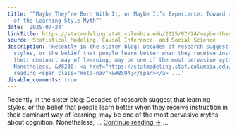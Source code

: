 ```yaml
---
title: '“Maybe They’re Born With It, or Maybe It’s Experience: Toward a Deeper Understanding
  of the Learning Style Myth”'
date: '2025-07-24'
linkTitle: https://statmodeling.stat.columbia.edu/2025/07/24/maybe-theyre-born-with-it-or-maybe-its-experience-toward-a-deeper-understanding-of-the-learning-style-myth/
source: Statistical Modeling, Causal Inference, and Social Science
description: 'Recently in the sister blog: Decades of research suggest that learning
  styles, or the belief that people learn better when they receive instruction in
  their dominant way of learning, may be one of the most pervasive myths about cognition.
  Nonetheless, &#8230; <a href="https://statmodeling.stat.columbia.edu/2025/07/24/maybe-theyre-born-with-it-or-maybe-its-experience-toward-a-deeper-understanding-of-the-learning-style-myth/">Continue
  reading <span class="meta-nav">&#8594;</span></a> ...'
disable_comments: true
---
```

Recently in the sister blog: Decades of research suggest that learning styles, or the belief that people learn better when they receive instruction in their dominant way of learning, may be one of the most pervasive myths about cognition. Nonetheless, &#8230; <a href="https://statmodeling.stat.columbia.edu/2025/07/24/maybe-theyre-born-with-it-or-maybe-its-experience-toward-a-deeper-understanding-of-the-learning-style-myth/">Continue reading <span class="meta-nav">&#8594;</span></a> ...